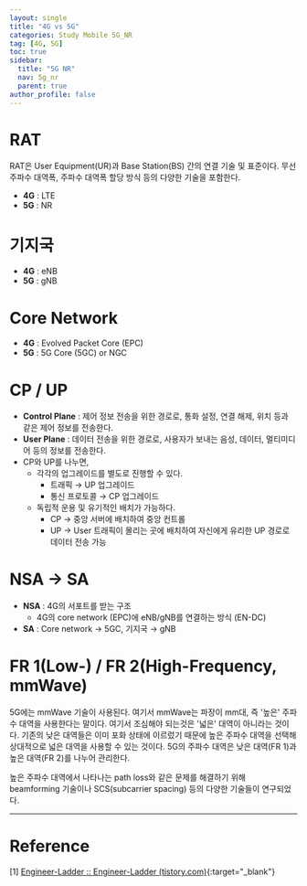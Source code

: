```yaml
---
layout: single
title: "4G vs 5G"
categories: Study Mobile 5G_NR
tag: [4G, 5G]
toc: true
sidebar:
  title: "5G NR"
  nav: 5g_nr
  parent: true
author_profile: false
---
```

# RAT

RAT은 User Equipment(UR)과 Base Station(BS) 간의 연결 기술 및 표준이다.
무선 주파수 대역폭, 주파수 대역폭 할당 방식 등의 다양한 기술을 포함한다.

- **4G** : LTE
- **5G** : NR

# 기지국

- **4G** : eNB
- **5G** : gNB

# Core Network

- **4G** : Evolved Packet Core (EPC)
- **5G** : 5G Core (5GC) or NGC

# CP / UP

- **Control Plane** : 제어 정보 전송을 위한 경로로, 통화 설정, 연결 해제, 위치 등과 같은 제어 정보를 전송한다.
- **User Plane** : 데이터 전송을 위한 경로로, 사용자가 보내는 음성, 데이터, 멀티미디어 등의 정보를 전송한다.
- CP와 UP를 나누면,
    - 각각의 업그레이드를 별도로 진행할 수 있다.
        - 트래픽 → UP 업그레이드
        - 통신 프로토콜 → CP 업그레이드
    - 독립적 운용 및 유기적인 배치가 가능하다.
        - CP → 중앙 서버에 배치하여 중앙 컨트롤
        - UP → User 트래픽이 몰리는 곳에 배치하여 자신에게 유리한 UP 경로로 데이터 전송 가능

# NSA → SA

- **NSA** : 4G의 서포트를 받는 구조
    - 4G의 core network (EPC)에 eNB/gNB를 연결하는 방식 (EN-DC)
- **SA** : Core network → 5GC, 기지국 → gNB

# FR 1(Low-) / FR 2(High-Frequency, mmWave)

5G에는 mmWave 기술이 사용된다. 여기서 mmWave는 파장이 mm대, 즉 '높은' 주파수 대역을 사용한다는 말이다. 여기서 조심해야 되는것은 '넓은' 대역이 아니라는 것이다. 기존의 낮은 대역들은 이미 포화 상태에 이르렀기 때문에 높은 주파수 대역을 선택해 상대적으로 넓은 대역을 사용할 수 있는 것이다. 5G의 주파수 대역은 낮은 대역(FR 1)과 높은 대역(FR 2)를 나누어 관리한다.

높은 주파수 대역에서 나타나는 path loss와 같은 문제를 해결하기 위해 beamforming 기술이나 SCS(subcarrier spacing) 등의 다양한 기술들이 연구되었다.

---

# Reference

[1] [Engineer-Ladder :: Engineer-Ladder (tistory.com)](https://engineering-ladder.tistory.com/){:target="_blank"}